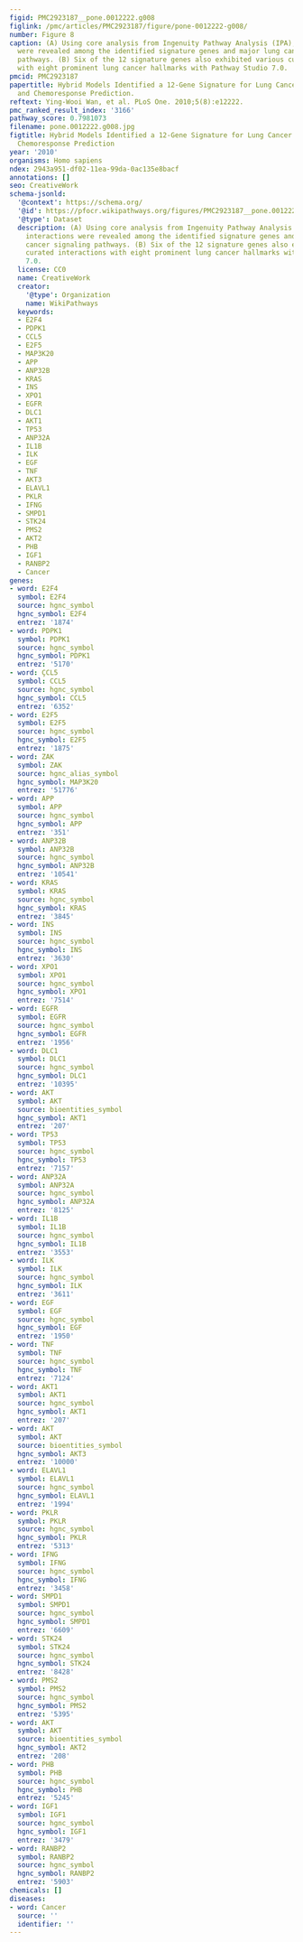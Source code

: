 ```yaml
---
figid: PMC2923187__pone.0012222.g008
figlink: /pmc/articles/PMC2923187/figure/pone-0012222-g008/
number: Figure 8
caption: (A) Using core analysis from Ingenuity Pathway Analysis (IPA), curated interactions
  were revealed among the identified signature genes and major lung cancer signaling
  pathways. (B) Six of the 12 signature genes also exhibited various curated interactions
  with eight prominent lung cancer hallmarks with Pathway Studio 7.0.
pmcid: PMC2923187
papertitle: Hybrid Models Identified a 12-Gene Signature for Lung Cancer Prognosis
  and Chemoresponse Prediction.
reftext: Ying-Wooi Wan, et al. PLoS One. 2010;5(8):e12222.
pmc_ranked_result_index: '3166'
pathway_score: 0.7981073
filename: pone.0012222.g008.jpg
figtitle: Hybrid Models Identified a 12-Gene Signature for Lung Cancer Prognosis and
  Chemoresponse Prediction
year: '2010'
organisms: Homo sapiens
ndex: 2943a951-df02-11ea-99da-0ac135e8bacf
annotations: []
seo: CreativeWork
schema-jsonld:
  '@context': https://schema.org/
  '@id': https://pfocr.wikipathways.org/figures/PMC2923187__pone.0012222.g008.html
  '@type': Dataset
  description: (A) Using core analysis from Ingenuity Pathway Analysis (IPA), curated
    interactions were revealed among the identified signature genes and major lung
    cancer signaling pathways. (B) Six of the 12 signature genes also exhibited various
    curated interactions with eight prominent lung cancer hallmarks with Pathway Studio
    7.0.
  license: CC0
  name: CreativeWork
  creator:
    '@type': Organization
    name: WikiPathways
  keywords:
  - E2F4
  - PDPK1
  - CCL5
  - E2F5
  - MAP3K20
  - APP
  - ANP32B
  - KRAS
  - INS
  - XPO1
  - EGFR
  - DLC1
  - AKT1
  - TP53
  - ANP32A
  - IL1B
  - ILK
  - EGF
  - TNF
  - AKT3
  - ELAVL1
  - PKLR
  - IFNG
  - SMPD1
  - STK24
  - PMS2
  - AKT2
  - PHB
  - IGF1
  - RANBP2
  - Cancer
genes:
- word: E2F4
  symbol: E2F4
  source: hgnc_symbol
  hgnc_symbol: E2F4
  entrez: '1874'
- word: PDPK1
  symbol: PDPK1
  source: hgnc_symbol
  hgnc_symbol: PDPK1
  entrez: '5170'
- word: ÇCL5
  symbol: CCL5
  source: hgnc_symbol
  hgnc_symbol: CCL5
  entrez: '6352'
- word: E2F5
  symbol: E2F5
  source: hgnc_symbol
  hgnc_symbol: E2F5
  entrez: '1875'
- word: ZAK
  symbol: ZAK
  source: hgnc_alias_symbol
  hgnc_symbol: MAP3K20
  entrez: '51776'
- word: APP
  symbol: APP
  source: hgnc_symbol
  hgnc_symbol: APP
  entrez: '351'
- word: ANP32B
  symbol: ANP32B
  source: hgnc_symbol
  hgnc_symbol: ANP32B
  entrez: '10541'
- word: KRAS
  symbol: KRAS
  source: hgnc_symbol
  hgnc_symbol: KRAS
  entrez: '3845'
- word: INS
  symbol: INS
  source: hgnc_symbol
  hgnc_symbol: INS
  entrez: '3630'
- word: XPO1
  symbol: XPO1
  source: hgnc_symbol
  hgnc_symbol: XPO1
  entrez: '7514'
- word: EGFR
  symbol: EGFR
  source: hgnc_symbol
  hgnc_symbol: EGFR
  entrez: '1956'
- word: DLC1
  symbol: DLC1
  source: hgnc_symbol
  hgnc_symbol: DLC1
  entrez: '10395'
- word: AKT
  symbol: AKT
  source: bioentities_symbol
  hgnc_symbol: AKT1
  entrez: '207'
- word: TP53
  symbol: TP53
  source: hgnc_symbol
  hgnc_symbol: TP53
  entrez: '7157'
- word: ANP32A
  symbol: ANP32A
  source: hgnc_symbol
  hgnc_symbol: ANP32A
  entrez: '8125'
- word: IL1B
  symbol: IL1B
  source: hgnc_symbol
  hgnc_symbol: IL1B
  entrez: '3553'
- word: ILK
  symbol: ILK
  source: hgnc_symbol
  hgnc_symbol: ILK
  entrez: '3611'
- word: EGF
  symbol: EGF
  source: hgnc_symbol
  hgnc_symbol: EGF
  entrez: '1950'
- word: TNF
  symbol: TNF
  source: hgnc_symbol
  hgnc_symbol: TNF
  entrez: '7124'
- word: AKT1
  symbol: AKT1
  source: hgnc_symbol
  hgnc_symbol: AKT1
  entrez: '207'
- word: AKT
  symbol: AKT
  source: bioentities_symbol
  hgnc_symbol: AKT3
  entrez: '10000'
- word: ELAVL1
  symbol: ELAVL1
  source: hgnc_symbol
  hgnc_symbol: ELAVL1
  entrez: '1994'
- word: PKLR
  symbol: PKLR
  source: hgnc_symbol
  hgnc_symbol: PKLR
  entrez: '5313'
- word: IFNG
  symbol: IFNG
  source: hgnc_symbol
  hgnc_symbol: IFNG
  entrez: '3458'
- word: SMPD1
  symbol: SMPD1
  source: hgnc_symbol
  hgnc_symbol: SMPD1
  entrez: '6609'
- word: STK24
  symbol: STK24
  source: hgnc_symbol
  hgnc_symbol: STK24
  entrez: '8428'
- word: PMS2
  symbol: PMS2
  source: hgnc_symbol
  hgnc_symbol: PMS2
  entrez: '5395'
- word: AKT
  symbol: AKT
  source: bioentities_symbol
  hgnc_symbol: AKT2
  entrez: '208'
- word: PHB
  symbol: PHB
  source: hgnc_symbol
  hgnc_symbol: PHB
  entrez: '5245'
- word: IGF1
  symbol: IGF1
  source: hgnc_symbol
  hgnc_symbol: IGF1
  entrez: '3479'
- word: RANBP2
  symbol: RANBP2
  source: hgnc_symbol
  hgnc_symbol: RANBP2
  entrez: '5903'
chemicals: []
diseases:
- word: Cancer
  source: ''
  identifier: ''
---
```

